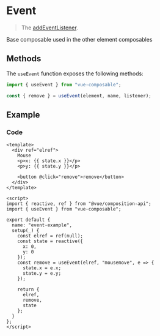 # Event

> The [addEventListener](https://developer.mozilla.org/en-US/docs/Web/API/EventTarget/addEventListener).

Base composable used in the other element composables

## Methods

The `useEvent` function exposes the following methods:

```js
import { useEvent } from "vue-composable";

const { remove } = useEvent(element, name, listener);
```

## Example

<ClientOnly>
<event-example/>
</ClientOnly>

### Code

```vue
<template>
  <div ref="elref">
    Mouse
    <p>x: {{ state.x }}</p>
    <p>y: {{ state.y }}</p>

    <button @click="remove">remove</button>
  </div>
</template>

<script>
import { reactive, ref } from "@vue/composition-api";
import { useEvent } from "vue-composable";

export default {
  name: "event-example",
  setup(_) {
    const elref = ref(null);
    const state = reactive({
      x: 0,
      y: 0
    });
    const remove = useEvent(elref, "mousemove", e => {
      state.x = e.x;
      state.y = e.y;
    });

    return {
      elref,
      remove,
      state
    };
  }
};
</script>
```
